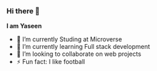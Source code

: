 ### Hi there 👋


**I am Yaseen**



- 🔭 I’m currently Studing at Microverse
- 🌱 I’m currently learning Full stack development
- 👯 I’m looking to collaborate on web projects
- ⚡ Fun fact: I like football

